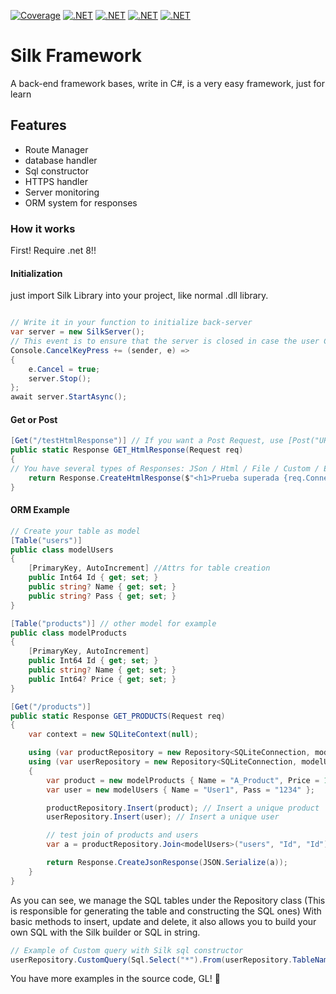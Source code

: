 
[![Coverage](https://img.shields.io/badge/Coverage-13%25-brightgreen.svg)](https://my-app.com/coverage/report.html)
[![.NET](https://github.com/FranLopezVal/Silk-Framework/actions/workflows/dotnet.yml/badge.svg?event=check_run)](https://github.com/FranLopezVal/Silk-Framework/actions/workflows/dotnet.yml)
[![.NET](https://github.com/FranLopezVal/Silk-Framework/actions/workflows/dotnet.yml/badge.svg?event=page_build)](https://github.com/FranLopezVal/Silk-Framework/actions/workflows/dotnet.yml)
[![.NET](https://github.com/FranLopezVal/Silk-Framework/actions/workflows/dotnet.yml/badge.svg?event=workflow_run)](https://github.com/FranLopezVal/Silk-Framework/actions/workflows/dotnet.yml)
[![.NET](https://github.com/FranLopezVal/Silk-Framework/actions/workflows/dotnet.yml/badge.svg?event=issues)](https://github.com/FranLopezVal/Silk-Framework/actions/workflows/dotnet.yml)
# Silk Framework
 A back-end framework bases, write in C#, is a very easy framework, just for learn

## Features
- Route Manager
- database handler
- Sql constructor
- HTTPS handler
- Server monitoring
- ORM system for responses

### How it works
First! Require .net 8!!
#### Initialization
  just import Silk Library into your project, like normal .dll library. 
```cs

// Write it in your function to initialize back-server
var server = new SilkServer();
// This event is to ensure that the server is closed in case the user Cancels the operation in the console
Console.CancelKeyPress += (sender, e) =>
{
    e.Cancel = true;
    server.Stop();
};
await server.StartAsync();
```
#### Get or Post
```cs
[Get("/testHtmlResponse")] // If you want a Post Request, use [Post("URL")]
public static Response GET_HtmlResponse(Request req)
{
// You have several types of Responses: JSon / Html / File / Custom / ETC...
    return Response.CreateHtmlResponse($"<h1>Prueba superada {req.Connection.Endpoint.port}</h1>");
}
```
#### ORM Example
```cs
// Create your table as model
[Table("users")]
public class modelUsers
{
    [PrimaryKey, AutoIncrement] //Attrs for table creation
    public Int64 Id { get; set; }
    public string? Name { get; set; }
    public string? Pass { get; set; }
}

[Table("products")] // other model for example
public class modelProducts
{
    [PrimaryKey, AutoIncrement]
    public Int64 Id { get; set; }
    public string? Name { get; set; }
    public Int64? Price { get; set; }
}

[Get("/products")]
public static Response GET_PRODUCTS(Request req)
{
    var context = new SQLiteContext(null);

    using (var productRepository = new Repository<SQLiteConnection, modelProducts>(context))
    using (var userRepository = new Repository<SQLiteConnection, modelUsers>(context))
    {
        var product = new modelProducts { Name = "A_Product", Price = 150 };
        var user = new modelUsers { Name = "User1", Pass = "1234" };

        productRepository.Insert(product); // Insert a unique product
        userRepository.Insert(user); // Insert a unique user

        // test join of products and users
        var a = productRepository.Join<modelUsers>("users", "Id", "Id");

        return Response.CreateJsonResponse(JSON.Serialize(a));
    }
}

```
As you can see, we manage the SQL tables under the Repository class (This is responsible for generating the table and constructing the SQL ones)
With basic methods to insert, update and delete, it also allows you to build your own SQL with the Silk builder or SQL in string.
```cs
// Example of Custom query with Silk sql constructor
userRepository.CustomQuery(Sql.Select("*").From(userRepository.TableName).Where("Name = 'Usuario1'"));
```

You have more examples in the source code, GL! 🙂










